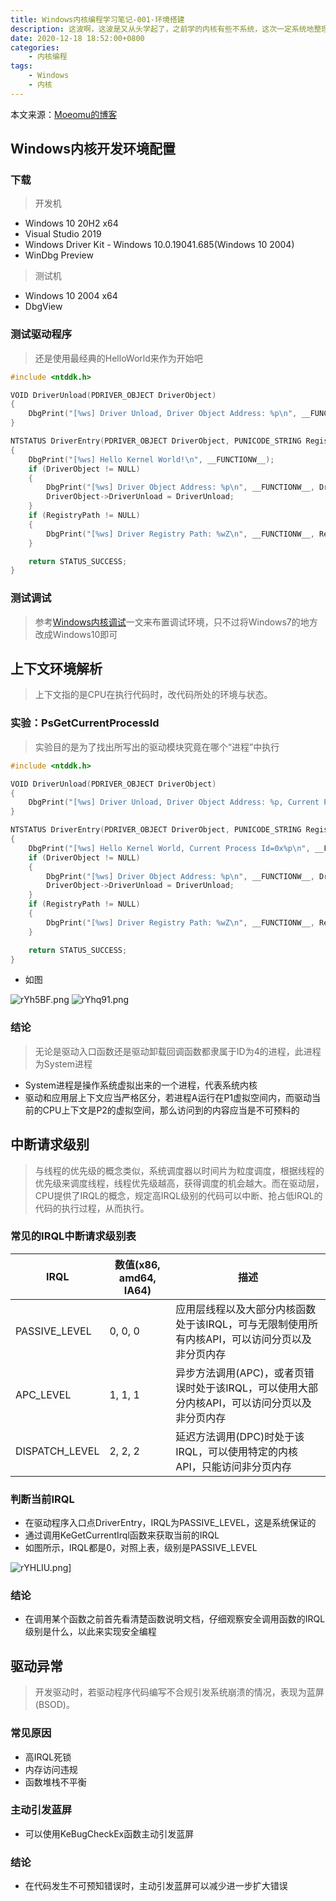 ```yaml
---
title: Windows内核编程学习笔记-001-环境搭建
description: 这波啊，这波是又从头学起了，之前学的内核有些不系统，这次一定系统地整理一遍Windows内核编程的内容
date: 2020-12-18 18:52:00+0800
categories:
    - 内核编程
tags:
    - Windows
    - 内核
---
```


本文来源：[Moeomu的博客](/zh-cn/posts/windows内核编程学习笔记-001-环境搭建/)

## Windows内核开发环境配置

### 下载

> 开发机

- Windows 10 20H2 x64
- Visual Studio 2019
- Windows Driver Kit - Windows 10.0.19041.685(Windows 10 2004)
- WinDbg Preview

> 测试机

- Windows 10 2004 x64
- DbgView

### 测试驱动程序

> 还是使用最经典的HelloWorld来作为开始吧

```C
#include <ntddk.h>

VOID DriverUnload(PDRIVER_OBJECT DriverObject)
{
    DbgPrint("[%ws] Driver Unload, Driver Object Address: %p\n", __FUNCTIONW__, DriverObject);
}

NTSTATUS DriverEntry(PDRIVER_OBJECT DriverObject, PUNICODE_STRING RegistryPath)
{
    DbgPrint("[%ws] Hello Kernel World!\n", __FUNCTIONW__);
    if (DriverObject != NULL)
    {
        DbgPrint("[%ws] Driver Object Address: %p\n", __FUNCTIONW__, DriverObject);
        DriverObject->DriverUnload = DriverUnload;
    }
    if (RegistryPath != NULL)
    {
        DbgPrint("[%ws] Driver Registry Path: %wZ\n", __FUNCTIONW__, RegistryPath);
    }

    return STATUS_SUCCESS;
}
```

### 测试调试

> 参考[Windows内核调试](/posts/Windows%E5%86%85%E6%A0%B8%E8%B0%83%E8%AF%95%E5%AD%A6%E4%B9%A0%E7%AC%94%E8%AE%B0-001-%E7%8E%AF%E5%A2%83%E6%90%AD%E5%BB%BA/)一文来布置调试环境，只不过将Windows7的地方改成Windows10即可

## 上下文环境解析

> 上下文指的是CPU在执行代码时，改代码所处的环境与状态。

### 实验：PsGetCurrentProcessId

> 实验目的是为了找出所写出的驱动模块究竟在哪个“进程”中执行

```C
#include <ntddk.h>

VOID DriverUnload(PDRIVER_OBJECT DriverObject)
{
    DbgPrint("[%ws] Driver Unload, Driver Object Address: %p, Current Process Id=0x%p\n", __FUNCTIONW__, DriverObject, PsGetCurrentProcessId());
}

NTSTATUS DriverEntry(PDRIVER_OBJECT DriverObject, PUNICODE_STRING RegistryPath)
{
    DbgPrint("[%ws] Hello Kernel World, Current Process Id=0x%p\n", __FUNCTIONW__, PsGetCurrentProcessId());
    if (DriverObject != NULL)
    {
        DbgPrint("[%ws] Driver Object Address: %p\n", __FUNCTIONW__, DriverObject);
        DriverObject->DriverUnload = DriverUnload;
    }
    if (RegistryPath != NULL)
    {
        DbgPrint("[%ws] Driver Registry Path: %wZ\n", __FUNCTIONW__, RegistryPath);
    }

    return STATUS_SUCCESS;
}
```

- 如图

![rYh5BF.png](https://s3.ax1x.com/2020/12/18/rYh5BF.png)
![rYhq91.png](https://s3.ax1x.com/2020/12/18/rYhq91.png)

### 结论

> 无论是驱动入口函数还是驱动卸载回调函数都隶属于ID为4的进程，此进程为System进程

- System进程是操作系统虚拟出来的一个进程，代表系统内核
- 驱动和应用层上下文应当严格区分，若进程A运行在P1虚拟空间内，而驱动当前的CPU上下文是P2的虚拟空间，那么访问到的内容应当是不可预料的

## 中断请求级别

> 与线程的优先级的概念类似，系统调度器以时间片为粒度调度，根据线程的优先级来调度线程，线程优先级越高，获得调度的机会越大。而在驱动层，CPU提供了IRQL的概念，规定高IRQL级别的代码可以中断、抢占低IRQL的代码的执行过程，从而执行。

### 常见的IRQL中断请求级别表

| IRQL | 数值(x86, amd64, IA64) | 描述 |
|-|-|-|
| PASSIVE_LEVEL | 0, 0, 0 | 应用层线程以及大部分内核函数处于该IRQL，可与无限制使用所有内核API，可以访问分页以及非分页内存 |
| APC_LEVEL | 1, 1, 1 | 异步方法调用(APC)，或者页错误时处于该IRQL，可以使用大部分内核API，可以访问分页以及非分页内存 |
| DISPATCH_LEVEL | 2, 2, 2 | 延迟方法调用(DPC)时处于该IRQL，可以使用特定的内核API，只能访问非分页内存 |

### 判断当前IRQL

- 在驱动程序入口点DriverEntry，IRQL为PASSIVE_LEVEL，这是系统保证的
- 通过调用KeGetCurrentIrql函数来获取当前的IRQL
- 如图所示，IRQL都是0，对照上表，级别是PASSIVE_LEVEL

![rYHLIU.png](https://s3.ax1x.com/2020/12/18/rYHLIU.png)]

### 结论

- 在调用某个函数之前首先看清楚函数说明文档，仔细观察安全调用函数的IRQL级别是什么，以此来实现安全编程

## 驱动异常

> 开发驱动时，若驱动程序代码编写不合规引发系统崩溃的情况，表现为蓝屏(BSOD)。

### 常见原因

- 高IRQL死锁
- 内存访问违规
- 函数堆栈不平衡

### 主动引发蓝屏

- 可以使用KeBugCheckEx函数主动引发蓝屏

### 结论

- 在代码发生不可预知错误时，主动引发蓝屏可以减少进一步扩大错误
